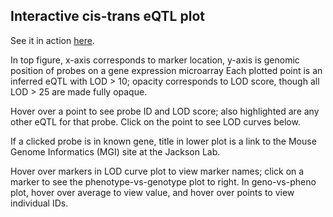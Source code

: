 Interactive cis-trans eQTL plot
----------------------------------------------------------------------

See it in action [here](http://www.biostat.wisc.edu/~kbroman/D3/cistrans).

In top figure, x-axis corresponds to marker location, y-axis is
genomic position of probes on a gene expression microarray Each
plotted point is an inferred eQTL with LOD > 10; opacity corresponds
to LOD score, though all LOD > 25 are made fully opaque.

Hover over a point to see probe ID and LOD score; also highlighted
are any other eQTL for that probe.  Click on the point to see LOD
curves below.

If a clicked probe is in known gene, title in lower plot is a link
to the Mouse Genome Informatics (MGI) site at the Jackson Lab.

Hover over markers in LOD curve plot to view marker names; click on
a marker to see the phenotype-vs-genotype plot to right.  In
geno-vs-pheno plot, hover over average to view value, and hover over
points to view individual IDs.


